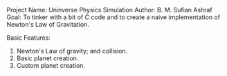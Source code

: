 Project Name: Uninverse Physics Simulation
Author: B. M. Sufian Ashraf
Goal: To tinker with a bit of C code and to create a naive implementation of Newton's Law of Gravitation.

Basic Features:
1) Newton's Law of gravity; and collision.
2) Basic planet creation.
3) Custom planet creation.
